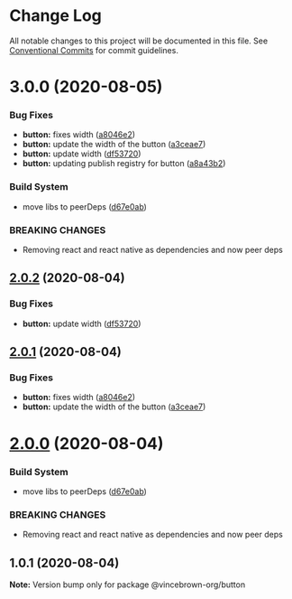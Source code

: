 # Change Log

All notable changes to this project will be documented in this file.
See [Conventional Commits](https://conventionalcommits.org) for commit guidelines.

# 3.0.0 (2020-08-05)


### Bug Fixes

* **button:** fixes width ([a8046e2](https://github.com/vincebrown/lerna-component-library/commit/a8046e24da6a7ba008d410b931e6c53094505e5c))
* **button:** update the width of the button ([a3ceae7](https://github.com/vincebrown/lerna-component-library/commit/a3ceae797145834ef26b5cedc509bfd63024f7a4))
* **button:** update width ([df53720](https://github.com/vincebrown/lerna-component-library/commit/df537203b9acd1fee473bff97ab1fc442e66c885))
* **button:** updating publish registry for button ([a8a43b2](https://github.com/vincebrown/lerna-component-library/commit/a8a43b25de8aa14c72e0165a20af5cc8709acc8a))


### Build System

* move libs to peerDeps ([d67e0ab](https://github.com/vincebrown/lerna-component-library/commit/d67e0abf95f081d53f83905891006057b01dcb14))


### BREAKING CHANGES

* Removing react and react native as dependencies and now peer deps





## [2.0.2](https://github.com/vincebrown/lerna-component-library/compare/@vincebrown-org/button@2.0.1...@vincebrown-org/button@2.0.2) (2020-08-04)


### Bug Fixes

* **button:** update width ([df53720](https://github.com/vincebrown/lerna-component-library/commit/df537203b9acd1fee473bff97ab1fc442e66c885))





## [2.0.1](https://github.com/vincebrown/lerna-component-library/compare/@vincebrown-org/button@2.0.0...@vincebrown-org/button@2.0.1) (2020-08-04)


### Bug Fixes

* **button:** fixes width ([a8046e2](https://github.com/vincebrown/lerna-component-library/commit/a8046e24da6a7ba008d410b931e6c53094505e5c))
* **button:** update the width of the button ([a3ceae7](https://github.com/vincebrown/lerna-component-library/commit/a3ceae797145834ef26b5cedc509bfd63024f7a4))





# [2.0.0](https://github.com/vincebrown/lerna-component-library/compare/@vincebrown-org/button@1.0.1...@vincebrown-org/button@2.0.0) (2020-08-04)


### Build System

* move libs to peerDeps ([d67e0ab](https://github.com/vincebrown/lerna-component-library/commit/d67e0abf95f081d53f83905891006057b01dcb14))


### BREAKING CHANGES

* Removing react and react native as dependencies and now peer deps





## 1.0.1 (2020-08-04)

**Note:** Version bump only for package @vincebrown-org/button
